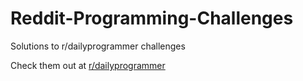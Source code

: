 # Reddit-Programming-Challenges
Solutions to r/dailyprogrammer challenges

Check them out at [r/dailyprogrammer](https://old.reddit.com/r/dailyprogrammer)
